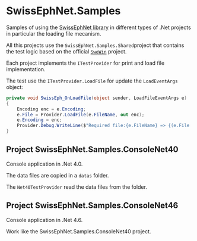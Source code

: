 # SwissEphNet.Samples

Samples of using the [SwissEphNet library](https://github.com/ygrenier/SwissEphNet) in
different types of .Net projects in particular the loading file
mecanism.

All this projects use the `SwissEphNet.Samples.Shared`project 
that contains the test logic based on the official [`SweWin`](https://github.com/ygrenier/SwissEphNet/tree/master/Programs/SweWin) 
project.

Each project implements the `ITestProvider` for print and
load file implementation.

The test use the `ITestProvider.LoadFile` for update the `LoadEventArgs` 
object:

```csharp
private void SwissEph_OnLoadFile(object sender, LoadFileEventArgs e)
{
    Encoding enc = e.Encoding;
    e.File = Provider.LoadFile(e.FileName, out enc);
    e.Encoding = enc;
    Provider.Debug.WriteLine($"Required file:{e.FileName} => {(e.File != null ? "OK" : "Not found")}");
}
```

## Project SwissEphNet.Samples.ConsoleNet40

Console application in .Net 4.0.

The data files are copied in a `datas` folder.

The `Net40TestProvider` read the data files from the folder.

## Project SwissEphNet.Samples.ConsoleNet46

Console application in .Net 4.6.

Work like the SwissEphNet.Samples.ConsoleNet40 project.

